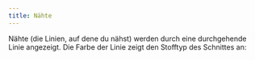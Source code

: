 ```yaml
---
title: Nähte
---
```


Nähte (die Linien, auf dene du nähst) werden durch eine durchgehende Linie angezeigt. Die Farbe der Linie zeigt den Stofftyp des Schnittes an:

<Legend part="fabricLines" caption="Seamlines for different fabric types" >
